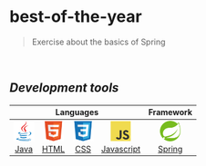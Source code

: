 # best-of-the-year
> Exercise about the basics of Spring 


<br/>


## *_Development tools_*

<table align="center">
  <thead>
    <tr>
      <th colspan="4">Languages</th>
      <th colspan="2">Framework</th>
    </tr>
  </thead>
  <tbody align="center">
    <tr>
      <td>
         <img align="center" src="https://github.com/ValerioGc/ValerioGc/blob/64e651615d68fb71ddfe78c747f2913d1ec29607/assets/skills&tools/skills/java.svg" width="36" height="36" align="center" alt="Java" />
      </td>
      <td>
        <img align="center" src="https://github.com/ValerioGc/ValerioGc/blob/64e651615d68fb71ddfe78c747f2913d1ec29607/assets/skills&tools/skills/html.svg" width="36" height="36" alt="HTML5" />
      </td>
      <td>
        <img align="center" src="https://github.com/ValerioGc/ValerioGc/blob/64e651615d68fb71ddfe78c747f2913d1ec29607/assets/skills&tools/skills/css.svg" width="36" height="36" align="center" alt="css">
      </td>
      <td>
        <img align="center" src="https://github.com/ValerioGc/ValerioGc/blob/64e651615d68fb71ddfe78c747f2913d1ec29607/assets/skills&tools/skills/javascript.svg" width="36" height="36" align="center" alt="Javascript">
      </td>
      <td>
<img align="center" src="https://github.com/ValerioGc/ValerioGc/blob/64e651615d68fb71ddfe78c747f2913d1ec29607/assets/skills&tools/frameworks/spring.svg" width="36" height="36" align="center" alt="Spring">
      </td>
    </tr>
    <tr>
      <td>
        <a href="https://www.java.com/it/">Java</a>
      </td>
      <td>
        <a href="https://developer.mozilla.org/en-US/docs/Glossary/HTML5">HTML</a>
      </td>
      <td>
        <a href="https://developer.mozilla.org/en-US/docs/Glossary/css">CSS</a>
      </td>
      <td>
        <a href="https://developer.mozilla.org/en-US/docs/Web/JavaScript">Javascript</a>
      </td>
      <td>
        <a href="https://spring.io/" target="_blank" rel="noreferrer">Spring</a>
      </td>
    </tr>
  </tbody>
</table>
